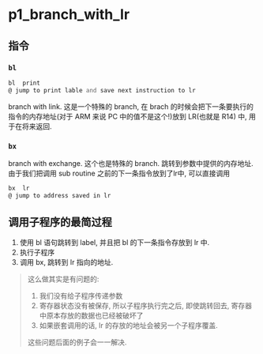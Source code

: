# p1_branch_with_lr



## 指令

### `bl`

```asm
bl  print
@ jump to print lable and save next instruction to lr
```

branch with link. 这是一个特殊的 branch, 在 brach 的时候会把下一条要执行的指令的内存地址(对于 ARM 来说 PC 中的值不是这个!)放到 LR(也就是 R14) 中, 用于在将来返回.

### `bx`

branch with exchange. 这个也是特殊的 branch. 跳转到参数中提供的内存地址. 由于我们把调用 sub routine 之前的下一条指令放到了lr中, 可以直接调用 

```asm
bx  lr
@ jump to address saved in lr
```

## 调用子程序的最简过程

1. 使用 bl 语句跳转到 label, 并且把 bl 的下一条指令存放到 lr 中.
2. 执行子程序
3. 调用 bx, 跳转到 lr 指向的地址.

> 这么做其实是有问题的:
>
> 1. 我们没有给子程序传递参数
> 2. 寄存器状态没有被保存, 所以子程序执行完之后, 即使跳转回去, 寄存器中原本存放的数据也已经被破坏了
> 3. 如果嵌套调用的话, lr 的存放的地址会被另一个子程序覆盖.
>
> 这些问题后面的例子会一一解决.
